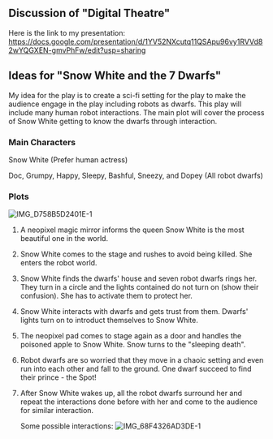 ## Discussion of "Digital Theatre"
Here is the link to my presentation: https://docs.google.com/presentation/d/1YV52NXcutq11QSApu96vy1RVVd82wYQGXEN-gmvPhFw/edit?usp=sharing

## Ideas for "Snow White and the 7 Dwarfs" 
My idea for the play is to create a sci-fi setting for the play to make the audience engage in the play including robots as dwarfs. This play will include many human robot interactions. The main plot will cover the process of Snow White getting to know the dwarfs through interaction.

### Main Characters

Snow White (Prefer human actress)

Doc, Grumpy, Happy, Sleepy, Bashful, Sneezy, and Dopey (All robot dwarfs)

### Plots

![IMG_D758B5D2401E-1](https://user-images.githubusercontent.com/57734650/142739875-537247f3-6a07-4047-aa2f-bdb78295eb68.jpeg)

1. A neopixel magic mirror informs the queen Snow White is the most beautiful one in the world.
2. Snow White comes to the stage and rushes to avoid being killed. She enters the robot world.
3. Snow White finds the dwarfs' house and seven robot dwarfs rings her. They turn in a circle and the lights contained do not turn on (show their confusion). She has to activate them to protect her.
4. Snow White interacts with dwarfs and gets trust from them. Dwarfs' lights turn on to introduct themselves to Snow White.
5. The neopixel pad comes to stage again as a door and handles the poisoned apple to Snow White. Snow turns to the "sleeping death".
6. Robot dwarfs are so worried that they move in a chaoic setting and even run into each other and fall to the ground. One dwarf succeed to find their prince - the Spot!
7. After Snow White wakes up, all the robot dwarfs surround her and repeat the interactions done before with her and come to the audience for similar interaction.
   
   Some possible interactions:
   ![IMG_68F4326AD3DE-1](https://user-images.githubusercontent.com/57734650/142740234-98737824-77b3-4b46-a033-264eff08adb9.jpeg)
